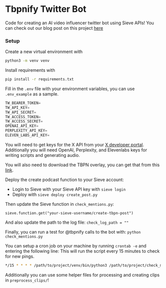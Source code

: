 # Tbpnify Twitter Bot

Code for creating an AI video influencer twitter bot using Sieve APIs!
You can check out our blog post on this project [here](https://www.sievedata.com/blog/ai-video-influencer-bot)

### Setup

Create a new virtual environment with

```bash
python3 -m venv venv
```

Install requirements with

```bash
pip install -r requirements.txt
```

Fill in the `.env` file with your environment variables, you can use `.env_example` as a sample.

```python
TW_BEARER_TOKEN=
TW_API_KEY=
TW_API_SECRET=
TW_ACCESS_TOKEN=
TW_ACCESS_SECRET=
OPENAI_API_KEY=
PERPLEXITY_API_KEY=
ELEVEN_LABS_API_KEY=
```

You will need to get keys for the X API from your [X developer portal](https://developer.x.com). Additionally you will need OpenAI, Perplexity, and Elevenlabs keys for writing scripts and generating audio.

You will also need to download the TBPN overlay, you can get that from this [link](https://storage.googleapis.com/sieve-public-data/overlay.mov).

Deploy the create podcast function to your Sieve account:

- Login to Sieve with your Sieve API key with `sieve login`
- Deploy with `sieve deploy create_post.py`

Then update the Sieve function in `check_mentions.py`:

`sieve.function.get("your-sieve-username/create-tbpn-post")`

And also update the path to the log file: `check_log_path = ""`

Finally, you can run a test for @tbpnify calls to the bot with: `python check_mentions.py`

You can setup a cron job on your machine by running `crontab -e` and entering the following line:
This will run the script every 15 minutes to check for new pings.

```bash
*/15 * * * * /path/to/project/venv/bin/python3 /path/to/project/check_mentions.py >> /path/to/project/cron.log 2>&1
```

Additionally you can use some helper files for processing and creating clips in `preprocess_clips/`!
